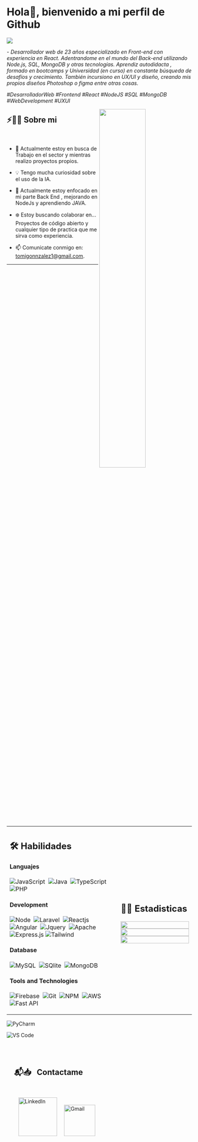 # Hola👋, bienvenido a mi perfil de Github

<img src="https://readme-typing-svg.herokuapp.com?font=Architects+Daughter&color=22EBF7&size=25&center=false&lines=Me+llamo+Tomas;Soy+Full+stack+web+developer..."/>
 
 <p>- <i>Desarrollador web de 23 años especializado en Front-end con experiencia en React. Adentrandome en el mundo del Back-end utilizando Node.js, SQL, MongoDB y otras tecnologías. Aprendiz autodidacta , formado en bootcamps y Universidad (en curso) en constante búsqueda de desafíos y crecimiento. 
También incursiono en UX/UI y diseño, creando mis propios diseños Photoshop o figma entre otras cosas. 

#DesarrolladorWeb #Frontend #React #NodeJS #SQL #MongoDB #WebDevelopment #UXUI</i></p>


<img src="https://experienciajoven.com/wp-content/uploads/2023/01/programacion_gamer_001.gif" width="50%" align="right" />

## ⚡🙋‍♂️ Sobre mi

</br>

- 🔧 Actualmente estoy en busca de Trabajo en el sector y mientras realizo proyectos propios.

- 💡 Tengo mucha curiosidad sobre el uso de la IA.
- 📖 Actualmente estoy enfocado en mi parte Back End , mejorando en NodeJs y aprendiendo JAVA.
- ❄️ Estoy buscando colaborar en... Proyectos de código abierto y cualquier tipo de practica que me sirva como experiencia.
- 📫 Comunicate conmigo en: tomigonnzalez1@gmail.com.

<hr>




</br>


<table width="100%" >

 <tr>
    <td width="60%">
     
## 🛠️ Habilidades

#### Languajes

![JavaScript](https://img.shields.io/badge/JavaScript-05122A?style=flat&logo=javascript&logoColor=00599C)&nbsp;
![Java](https://img.shields.io/badge/Java-%23150458.svg?style=flat&logo=java&logoColor=orange)&nbsp;
![TypeScript](https://img.shields.io/badge/-TypeScript-05122A?style=flat&logo=typescript)&nbsp;
![PHP](https://img.shields.io/badge/PHP-777BB4?style=flat&logo=php&logoColor=white)&nbsp;



#### Development
![Node](https://img.shields.io/badge/NodeJs-092E20?style=flat&logo=nodejs&logoColor=white)&nbsp;
![Laravel](https://img.shields.io/badge/Laravel-000000?style=laravel&logo=flask&logoColor=white)&nbsp;
![Reactjs](https://img.shields.io/badge/React-20232A?style=flat&logo=react&logoColor=61DAFB)&nbsp;
![Angular](https://img.shields.io/badge/Angular-F7DF1E?style=flat&logo=angular&logoColor=black)&nbsp;
![Jquery](https://img.shields.io/badge/jQuery-0769AD?style=flat&logo=jquery&logoColor=white)&nbsp;
![Apache](https://img.shields.io/badge/Apache-D22128?style=flat&logo=Apache&logoColor=white)
![Express.js](https://img.shields.io/badge/express.js-%23404d59.svg?style=flat&logo=express&logoColor=%2361DAFB) 
![Tailwind](https://img.shields.io/badge/Tailwind-092E20?style=flat&logo=tailwind&logoColor=white)&nbsp;



#### Database

![MySQL](https://img.shields.io/badge/MySQL-00000F?style=flat&logo=mysql&logoColor=white)&nbsp;
![SQlite](https://img.shields.io/badge/-SQlite-05122A?style=flat&logo=sqlite&logoColor=A8B9CC)&nbsp;
![MongoDB](https://img.shields.io/badge/MongoDB-316192?style=flat&logo=mongodb&logoColor=green)

#### Tools and Technologies


![Firebase](https://img.shields.io/badge/firebase-%23ED7A00.svg?style=flat&logo=firebase&logoColor=white)&nbsp;
![Git](https://img.shields.io/badge/-Git-05122A?style=flat&logo=git)&nbsp;
![NPM](https://img.shields.io/badge/npm-CB3837?style=flat&logo=npm&logoColor=white)&nbsp;
![AWS](https://img.shields.io/badge/Amazon_AWS-232F3E?style=flat&logo=amazon-aws&logoColor=white)&nbsp;
![Fast API](https://img.shields.io/badge/fastapi-109989?style=flat&logo=FASTAPI&logoColor=white)





</td>
    <td>
  
## 📄📜 Estadisticas


<p align="center">
  <img width="100%" src="https://github-readme-stats.vercel.app/api?username=tomigonzalez&theme=algolia&show_icons=true&bg_color=transparent&title_color=navy&text_color=black" />
 </br>
  <img width="100%" src="https://github-readme-streak-stats.herokuapp.com/?user=tomigonzalez"/>
 </br>
  <img width="100%" src="https://github-readme-stats.vercel.app/api/top-langs/?username=tomigonzalez&exclude_repo=Portfolio,HomePal&langs_count=7&layout=compact&bg_color=transparent" />
</p>
     
  </td>
 </tr>
</table>





![PyCharm](https://img.shields.io/badge/PyCharm-000000.svg?&style=flate&logo=PyCharm&logoColor=white)&nbsp;

![VS Code](https://img.shields.io/badge/Visual_Studio_Code-0078D4?style=flat&logo=visual%20studio%20code&logoColor=white)&nbsp;




</br>
</br>


## &nbsp; &nbsp; 📬📥 &nbsp; Contactame

<br/>

&nbsp; &nbsp; &nbsp; &nbsp; <a href="https://www.linkedin.com/in/tomigonzalez/"><img width="105px" alt="LinkedIn" src="https://img.shields.io/badge/LinkedIn%20-%230077B5.svg?&style=flat&logo=linkedin&logoColor=white"/></a> &nbsp;&nbsp;&nbsp;
<a href="mailto:tomigonnzalez@gmail.com"><img width="85px" alt="Gmail" src="https://img.shields.io/badge/Gmail-D14836?style=flat&logo=gmail&logoColor=white" /></a> &nbsp; &nbsp; 


</br>
</br>

